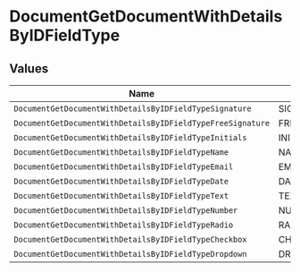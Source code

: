 # DocumentGetDocumentWithDetailsByIDFieldType


## Values

| Name                                                       | Value                                                      |
| ---------------------------------------------------------- | ---------------------------------------------------------- |
| `DocumentGetDocumentWithDetailsByIDFieldTypeSignature`     | SIGNATURE                                                  |
| `DocumentGetDocumentWithDetailsByIDFieldTypeFreeSignature` | FREE_SIGNATURE                                             |
| `DocumentGetDocumentWithDetailsByIDFieldTypeInitials`      | INITIALS                                                   |
| `DocumentGetDocumentWithDetailsByIDFieldTypeName`          | NAME                                                       |
| `DocumentGetDocumentWithDetailsByIDFieldTypeEmail`         | EMAIL                                                      |
| `DocumentGetDocumentWithDetailsByIDFieldTypeDate`          | DATE                                                       |
| `DocumentGetDocumentWithDetailsByIDFieldTypeText`          | TEXT                                                       |
| `DocumentGetDocumentWithDetailsByIDFieldTypeNumber`        | NUMBER                                                     |
| `DocumentGetDocumentWithDetailsByIDFieldTypeRadio`         | RADIO                                                      |
| `DocumentGetDocumentWithDetailsByIDFieldTypeCheckbox`      | CHECKBOX                                                   |
| `DocumentGetDocumentWithDetailsByIDFieldTypeDropdown`      | DROPDOWN                                                   |
